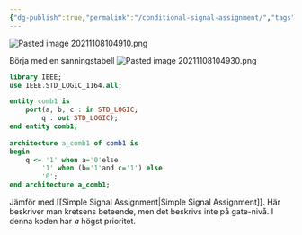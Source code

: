 ```yaml
---
{"dg-publish":true,"permalink":"/conditional-signal-assignment/","tags":["digitalteknik"]}
---
```


![Pasted image 20211108104910.png](/img/user/images/Pasted%20image%2020211108104910.png)

Börja med en sanningstabell
![Pasted image 20211108104930.png](/img/user/images/Pasted%20image%2020211108104930.png)

```vhdl
library IEEE;
use IEEE.STD_LOGIC_1164.all;

entity comb1 is 
	port(a, b, c : in STD_LOGIC;
		q : out STD_LOGIC);
end entity comb1;
	
architecture a_comb1 of comb1 is
begin
	q <= '1' when a='0'else
		'1' when (b='1'and c='1') else
		'0';
end architecture a_comb1;
```

Jämför med [[Simple Signal Assignment\|Simple Signal Assignment]]. Här beskriver man kretsens beteende, men det beskrivs inte på gate-nivå. I denna koden har $a$ högst prioritet.